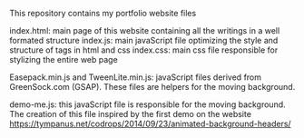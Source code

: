 This repository contains my portfolio website files

index.html: main page of this website containing all the writings in a well formated structure
index.js: main javaScript file optimizing the style and structure of tags in html and css
index.css: main css file responsible for stylizing the entire web page

Easepack.min.js and TweenLite.min.js: javaScript files derived from GreenSock.com (GSAP). These files are helpers for the moving background.

demo-me.js: this javaScript file is responsible for the moving background. The creation of this file inspired by the first demo on the website https://tympanus.net/codrops/2014/09/23/animated-background-headers/